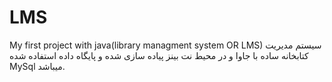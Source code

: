 # LMS
My first project with java(library managment system OR LMS)
سیستم مدیریت کتابخانه ساده با جاوا و در محیط نت بینز پیاده سازی شده و پایگاه داده استفاده شده 
MySql میباشد.
